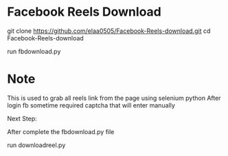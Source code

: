 # Facebook Reels Download

git clone https://github.com/elaa0505/Facebook-Reels-download.git
cd Facebook-Reels-download

run fbdownload.py

# Note
This is used to grab all reels link from the page using selenium python
After login fb sometime required captcha that will enter manually

Next Step:

After complete the fbdownload.py file

run downloadreel.py 


